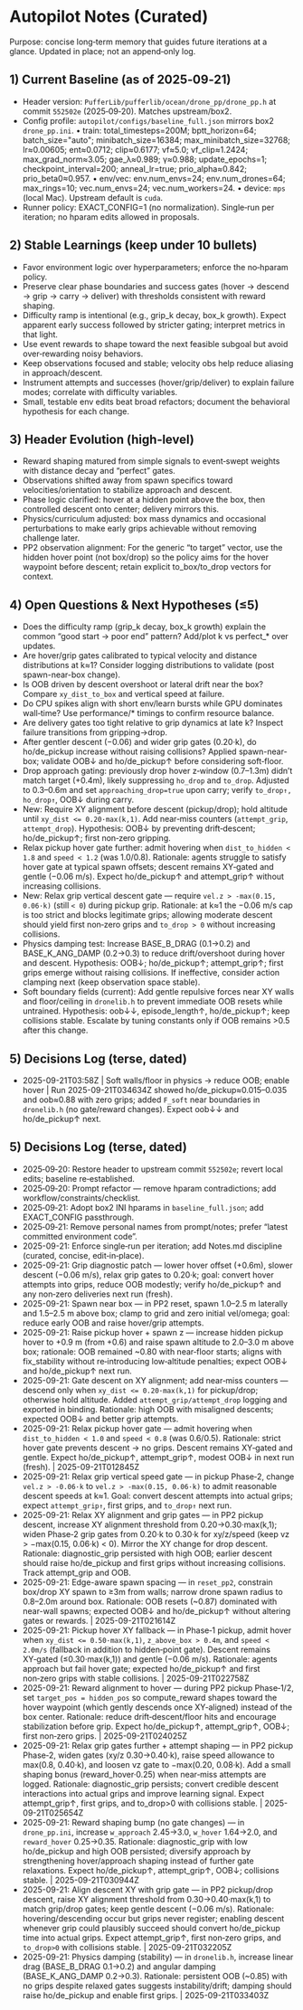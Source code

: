 # Autopilot Notes (Curated)

Purpose: concise long‑term memory that guides future iterations at a glance. Updated in place; not an append‑only log.

## 1) Current Baseline (as of 2025‑09‑21)
- Header version: `PufferLib/pufferlib/ocean/drone_pp/drone_pp.h` at commit `552502e` (2025‑09‑20). Matches upstream/box2.
- Config profile: `autopilot/configs/baseline_full.json` mirrors box2 `drone_pp.ini`.
  • train: total_timesteps=200M; bptt_horizon=64; batch_size="auto"; minibatch_size=16384; max_minibatch_size=32768; lr≈0.00605; ent≈0.0712; clip≈0.6177; vf≈5.0; vf_clip≈1.2424; max_grad_norm≈3.05; gae_λ≈0.989; γ≈0.988; update_epochs=1; checkpoint_interval=200; anneal_lr=true; prio_alpha≈0.842; prio_beta0≈0.957.
  • env/vec: env.num_envs=24; env.num_drones=64; max_rings=10; vec.num_envs=24; vec.num_workers=24.
  • device: `mps` (local Mac). Upstream default is `cuda`.
- Runner policy: EXACT_CONFIG=1 (no normalization). Single‑run per iteration; no hparam edits allowed in proposals.

## 2) Stable Learnings (keep under 10 bullets)
- Favor environment logic over hyperparameters; enforce the no‑hparam policy.
- Preserve clear phase boundaries and success gates (hover → descend → grip → carry → deliver) with thresholds consistent with reward shaping.
- Difficulty ramp is intentional (e.g., grip_k decay, box_k growth). Expect apparent early success followed by stricter gating; interpret metrics in that light.
- Use event rewards to shape toward the next feasible subgoal but avoid over‑rewarding noisy behaviors.
- Keep observations focused and stable; velocity obs help reduce aliasing in approach/descent.
- Instrument attempts and successes (hover/grip/deliver) to explain failure modes; correlate with difficulty variables.
- Small, testable env edits beat broad refactors; document the behavioral hypothesis for each change.

## 3) Header Evolution (high‑level)
- Reward shaping matured from simple signals to event‑swept weights with distance decay and “perfect” gates.
- Observations shifted away from spawn specifics toward velocities/orientation to stabilize approach and descent.
- Phase logic clarified: hover at a hidden point above the box, then controlled descent onto center; delivery mirrors this.
- Physics/curriculum adjusted: box mass dynamics and occasional perturbations to make early grips achievable without removing challenge later.
 - PP2 observation alignment: For the generic “to target” vector, use the hidden hover point (not box/drop) so the policy aims for the hover waypoint before descent; retain explicit to_box/to_drop vectors for context.

## 4) Open Questions & Next Hypotheses (≤5)
- Does the difficulty ramp (grip_k decay, box_k growth) explain the common “good start → poor end” pattern? Add/plot k vs perfect_* over updates.
 - Are hover/grip gates calibrated to typical velocity and distance distributions at k≈1? Consider logging distributions to validate (post spawn-near-box change).
- Is OOB driven by descent overshoot or lateral drift near the box? Compare `xy_dist_to_box` and vertical speed at failure.
- Do CPU spikes align with short env/learn bursts while GPU dominates wall‑time? Use performance/* timings to confirm resource balance.
- Are delivery gates too tight relative to grip dynamics at late k? Inspect failure transitions from gripping→drop.
 - After gentler descent (−0.06) and wider grip gates (0.20·k), do ho/de_pickup increase without raising collisions? Applied spawn-near-box; validate OOB↓ and ho/de_pickup↑ before considering soft‑floor.
 - Drop approach gating: previously drop hover z‑window (0.7–1.3m) didn’t match target (+0.4m), likely suppressing `ho_drop` and `to_drop`. Adjusted to 0.3–0.6m and set `approaching_drop=true` upon carry; verify `to_drop↑, ho_drop↑`, OOB↓ during carry.
 - New: Require XY alignment before descent (pickup/drop); hold altitude until `xy_dist <= 0.20·max(k,1)`. Add near‑miss counters (`attempt_grip`, `attempt_drop`). Hypothesis: OOB↓ by preventing drift‑descent; ho/de_pickup↑; first non‑zero gripping.
 - Relax pickup hover gate further: admit hovering when `dist_to_hidden < 1.8` and `speed < 1.2` (was 1.0/0.8). Rationale: agents struggle to satisfy hover gate at typical spawn offsets; descent remains XY‑gated and gentle (−0.06 m/s). Expect ho/de_pickup↑ and attempt_grip↑ without increasing collisions.
- New: Relax grip vertical descent gate — require `vel.z > -max(0.15, 0.06·k)` (still `< 0`) during pickup grip. Rationale: at k≈1 the −0.06 m/s cap is too strict and blocks legitimate grips; allowing moderate descent should yield first non‑zero grips and `to_drop > 0` without increasing collisions.
 - Physics damping test: Increase BASE_B_DRAG (0.1→0.2) and BASE_K_ANG_DAMP (0.2→0.3) to reduce drift/overshoot during hover and descent. Hypothesis: OOB↓; ho/de_pickup↑; attempt_grip↑; first grips emerge without raising collisions. If ineffective, consider action clamping next (keep observation space stable).
 - Soft boundary fields (current): Add gentle repulsive forces near XY walls and floor/ceiling in `dronelib.h` to prevent immediate OOB resets while untrained. Hypothesis: oob↓↓, episode_length↑, ho/de_pickup↑; keep collisions stable. Escalate by tuning constants only if OOB remains >0.5 after this change.

## 5) Decisions Log (terse, dated)
- 2025-09-21T03:58Z | Soft walls/floor in physics → reduce OOB; enable hover | Run 2025-09-21T034634Z showed ho/de_pickup≈0.015–0.035 and oob≈0.88 with zero grips; added `F_soft` near boundaries in `dronelib.h` (no gate/reward changes). Expect oob↓↓ and ho/de_pickup↑ next.

## 5) Decisions Log (terse, dated)
- 2025‑09‑20: Restore header to upstream commit `552502e`; revert local edits; baseline re‑established.
- 2025‑09‑20: Prompt refactor — remove hparam contradictions; add workflow/constraints/checklist.
- 2025‑09‑21: Adopt box2 INI hparams in `baseline_full.json`; add EXACT_CONFIG passthrough.
- 2025‑09‑21: Remove personal names from prompt/notes; prefer “latest committed environment code”.
- 2025-09-21: Enforce single‑run per iteration; add Notes.md discipline (curated, concise, edit‑in‑place).
 - 2025-09-21: Grip diagnostic patch — lower hover offset (+0.6m), slower descent (−0.06 m/s), relax grip gates to 0.20·k; goal: convert hover attempts into grips, reduce OOB modestly; verify ho/de_pickup↑ and any non‑zero deliveries next run (fresh).
- 2025-09-21: Spawn near box — in PP2 reset, spawn 1.0–2.5 m laterally and 1.5–2.5 m above box; clamp to grid and zero initial vel/omega; goal: reduce early OOB and raise hover/grip attempts.
 - 2025-09-21: Raise pickup hover + spawn z — increase hidden pickup hover to +0.9 m (from +0.6) and raise spawn altitude to 2.0–3.0 m above box; rationale: OOB remained ~0.80 with near‑floor starts; aligns with fix_stability without re‑introducing low‑altitude penalties; expect OOB↓ and ho/de_pickup↑ next run.
 - 2025-09-21: Gate descent on XY alignment; add near‑miss counters — descend only when `xy_dist <= 0.20·max(k,1)` for pickup/drop; otherwise hold altitude. Added `attempt_grip/attempt_drop` logging and exported in binding. Rationale: high OOB with misaligned descents; expected OOB↓ and better grip attempts.
 - 2025-09-21: Relax pickup hover gate — admit hovering when `dist_to_hidden < 1.0` and `speed < 0.8` (was 0.6/0.5). Rationale: strict hover gate prevents descent → no grips. Descent remains XY‑gated and gentle. Expect ho/de_pickup↑, attempt_grip↑, modest OOB↓ in next run (fresh). | 2025-09-21T012845Z
- 2025-09-21: Relax grip vertical speed gate — in pickup Phase‑2, change `vel.z > -0.06·k` to `vel.z > -max(0.15, 0.06·k)` to admit reasonable descent speeds at k≈1. Goal: convert descent attempts into actual grips; expect `attempt_grip↑`, first grips, and `to_drop↑` next run.
 - 2025-09-21: Relax XY alignment and grip gates — in PP2 pickup descent, increase XY alignment threshold from 0.20→0.30·max(k,1); widen Phase‑2 grip gates from 0.20·k to 0.30·k for xy/z/speed (keep vz > −max(0.15, 0.06·k) < 0). Mirror the XY change for drop descent. Rationale: diagnostic_grip persisted with high OOB; earlier descent should raise ho/de_pickup and first grips without increasing collisions. Track attempt_grip and OOB.
 - 2025-09-21: Edge-aware spawn spacing — in `reset_pp2`, constrain box/drop XY spawn to ≥3m from walls; narrow drone spawn radius to 0.8–2.0m around box. Rationale: OOB resets (~0.87) dominated with near-wall spawns; expected OOB↓ and ho/de_pickup↑ without altering gates or rewards. | 2025-09-21T021614Z
- 2025-09-21: Pickup hover XY fallback — in Phase‑1 pickup, admit hover when `xy_dist <= 0.50·max(k,1)`, `z_above_box > 0.4m`, and `speed < 2.0m/s` (fallback in addition to hidden‑point gate). Descent remains XY‑gated (≤0.30·max(k,1)) and gentle (−0.06 m/s). Rationale: agents approach but fail hover gate; expected ho/de_pickup↑ and first non‑zero grips with stable collisions. | 2025-09-21T022758Z
 - 2025-09-21: Reward alignment to hover — during PP2 pickup Phase‑1/2, set `target_pos = hidden_pos` so compute_reward shapes toward the hover waypoint (which gently descends once XY‑aligned) instead of the box center. Rationale: reduce drift‑descent/floor hits and encourage stabilization before grip. Expect ho/de_pickup↑, attempt_grip↑, OOB↓; first non‑zero grips. | 2025-09-21T024025Z
- 2025-09-21: Relax grip gates further + attempt shaping — in PP2 pickup Phase‑2, widen gates (xy/z 0.30→0.40·k), raise speed allowance to max(0.8, 0.40·k), and loosen vz gate to −max(0.20, 0.08·k). Add a small shaping bonus (reward_hover·0.25) when near‑miss attempts are logged. Rationale: diagnostic_grip persists; convert credible descent interactions into actual grips and improve learning signal. Expect attempt_grip↑, first grips, and to_drop>0 with collisions stable. | 2025-09-21T025654Z
- 2025-09-21: Reward shaping bump (no gate changes) — in `drone_pp.ini`, increase `w_approach` 2.45→3.0, `w_hover` 1.64→2.0, and `reward_hover` 0.25→0.35. Rationale: diagnostic_grip with low ho/de_pickup and high OOB persisted; diversify approach by strengthening hover/approach shaping instead of further gate relaxations. Expect ho/de_pickup↑, attempt_grip↑, OOB↓; collisions stable. | 2025-09-21T030944Z
- 2025-09-21: Align descent XY with grip gate — in PP2 pickup/drop descent, raise XY alignment threshold from 0.30→0.40·max(k,1) to match grip/drop gates; keep gentle descent (−0.06 m/s). Rationale: hovering/descending occur but grips never register; enabling descent whenever grip could plausibly succeed should convert ho/de_pickup time into actual grips. Expect attempt_grip↑, first non‑zero grips, and `to_drop>0` with collisions stable. | 2025-09-21T032205Z
 - 2025-09-21: Physics damping (stability) — in `dronelib.h`, increase linear drag (BASE_B_DRAG 0.1→0.2) and angular damping (BASE_K_ANG_DAMP 0.2→0.3). Rationale: persistent OOB (~0.85) with no grips despite relaxed gates suggests instability/drift; damping should raise ho/de_pickup and enable first grips. | 2025-09-21T033403Z
